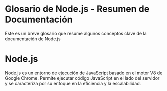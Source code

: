 # Glosario de Node.js - Resumen de Documentación
Este es un breve glosario que resume algunos conceptos clave de la documentación de Node.js

# Node.js
Node.js es un entorno de ejecución de JavaScript basado en el motor V8 de Google Chrome. Permite ejecutar código JavaScript en el lado del servidor y se caracteriza por su enfoque en la eficiencia y la escalabilidad.
